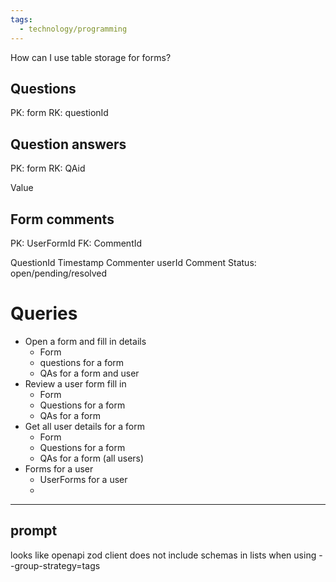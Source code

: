 ```yaml
---
tags:
  - technology/programming
---
```



How can I use table storage for forms?

## Questions

PK: form
RK: questionId

## Question answers

PK: form
RK: QAid

Value

## Form comments

PK: UserFormId
FK: CommentId

QuestionId
Timestamp
Commenter userId 
Comment
Status: open/pending/resolved

# Queries

- Open a form and fill in details
	- Form
	-  questions for a form
	-  QAs for a form and user
- Review a user form fill in
	- Form
	- Questions for a form
	- QAs for a form
- Get all user details for a form
	- Form
	- Questions for a form
	- QAs for a form (all users)
- Forms for a user
	- UserForms for a user
	- 

---
## prompt

looks like openapi zod client does not include schemas in lists when using --group-strategy=tags